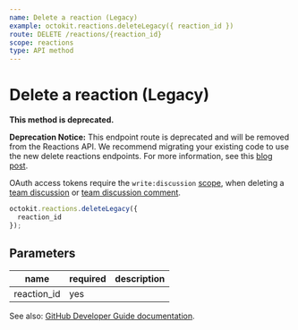 ```yaml
---
name: Delete a reaction (Legacy)
example: octokit.reactions.deleteLegacy({ reaction_id })
route: DELETE /reactions/{reaction_id}
scope: reactions
type: API method
---
```


# Delete a reaction (Legacy)

**This method is deprecated.**

**Deprecation Notice:** This endpoint route is deprecated and will be removed from the Reactions API. We recommend migrating your existing code to use the new delete reactions endpoints. For more information, see this [blog post](https://developer.github.com/changes/2020-02-26-new-delete-reactions-endpoints/).

OAuth access tokens require the `write:discussion` [scope](https://docs.github.com/apps/building-oauth-apps/understanding-scopes-for-oauth-apps/), when deleting a [team discussion](https://docs.github.com/rest/reference/teams#discussions) or [team discussion comment](https://docs.github.com/rest/reference/teams#discussion-comments).

```js
octokit.reactions.deleteLegacy({
  reaction_id
});
```

## Parameters

<table>
  <thead>
    <tr>
      <th>name</th>
      <th>required</th>
      <th>description</th>
    </tr>
  </thead>
  <tbody>
    <tr><td>reaction_id</td><td>yes</td><td>

</td></tr>
  </tbody>
</table>

See also: [GitHub Developer Guide documentation](https://docs.github.com/v3/reactions/#delete-a-reaction-legacy).
